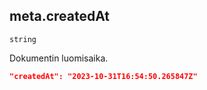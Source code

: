 ## meta.createdAt

`string`

Dokumentin luomisaika.

```JSON
"createdAt": "2023-10-31T16:54:50.265847Z"
```